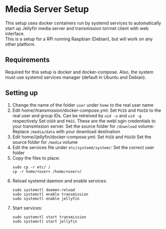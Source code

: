 # Media Server Setup
This setup uses docker containers run by systemd services to automatically start up Jellyfin media server and transmission torrnet client with web interface.<br>
This is a setup for a RPi running Raspbian (Debian), but will work on any other platform.<br>
## Requirements
Required for this setup is docker and docker-compose. Also, the system must use systemd services manager (default in Ubuntu and Debian).
## Setting up
1. Change the name of the folder `user` under `home` to the real user name
2. Edit home/<user>/transmission/docker-compose.yml:
   Set `PUID` and `PGUID` to the real user and group IDs. Can be retreived by `uid -u` and `uid -g` respectively
   Set `USER` and `PASS`. These are the webl ogin credentials to your transmission server.
   Set the source folder for `/download` volume: Replace `/media/data` with your download destination
3. Edit home/<user>/jellyfin/docker-compose.yml:
   Set `PUID` and `PGUID`
   Set the source folder for `/media` volume
4. Edit the services file under `etc/systemd/system/`:
   Set the correct user folder
5. Copy the files to place:
   ```
   sudo cp -r etc/ /
   cp -r home/<user> /home/<user>/
   ```
6. Reload systemd daemon and enable services:
   ```
   sudo systemctl daemon-reload
   sudo systemctl enable transmission
   sudo systemctl enable jellyfin
   ```
7. Start services:
   ```
   sudo systemctl start transmission
   sudo systemctl start jellyfin
   ```
